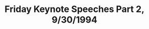 ---
layout: manifest
title: Friday Keynote Speeches Part 2, 9/30/1994
manifest_name: friday-keynote-speeches-part-2-9-30-1994

---